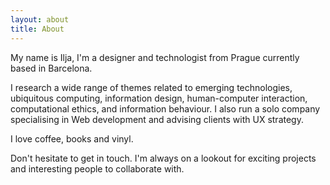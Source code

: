 ```yaml
---
layout: about
title: About
---
```


My name is Ilja, I'm a designer and technologist from Prague currently based in Barcelona.

I research a wide range of themes related to emerging technologies, ubiquitous computing, information design, human-computer interaction, computational ethics, and information behaviour. I also run a solo company specialising in Web development and advising clients with UX strategy.

I love coffee, books and vinyl.

Don't hesitate to get in touch. I'm always on a lookout for exciting projects and interesting people to collaborate with.
